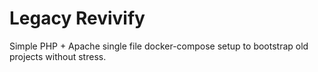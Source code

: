 Legacy Revivify
===

Simple PHP + Apache single file docker-compose setup to bootstrap old projects without stress.